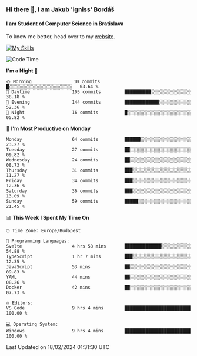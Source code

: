 ### Hi there 👋, I am Jakub 'igniss' Bordáš

#### I am Student of Computer Science in Bratislava
To know me better, head over to my [website](https://bordas.sk).

[![My Skills](https://skillicons.dev/icons?i=js,html,css,figma,svelte,java,kotlin,python,postgresql,typescript,nest,nodejs)](https://bordas.sk)


<!--START_SECTION:waka-->
![Code Time](http://img.shields.io/badge/Code%20Time-1%2C410%20hrs%2040%20mins-blue)

**I'm a Night 🦉** 

```text
🌞 Morning                10 commits          █░░░░░░░░░░░░░░░░░░░░░░░░   03.64 % 
🌆 Daytime                105 commits         ██████████░░░░░░░░░░░░░░░   38.18 % 
🌃 Evening                144 commits         █████████████░░░░░░░░░░░░   52.36 % 
🌙 Night                  16 commits          █░░░░░░░░░░░░░░░░░░░░░░░░   05.82 % 
```
📅 **I'm Most Productive on Monday** 

```text
Monday                   64 commits          ██████░░░░░░░░░░░░░░░░░░░   23.27 % 
Tuesday                  27 commits          ██░░░░░░░░░░░░░░░░░░░░░░░   09.82 % 
Wednesday                24 commits          ██░░░░░░░░░░░░░░░░░░░░░░░   08.73 % 
Thursday                 31 commits          ███░░░░░░░░░░░░░░░░░░░░░░   11.27 % 
Friday                   34 commits          ███░░░░░░░░░░░░░░░░░░░░░░   12.36 % 
Saturday                 36 commits          ███░░░░░░░░░░░░░░░░░░░░░░   13.09 % 
Sunday                   59 commits          █████░░░░░░░░░░░░░░░░░░░░   21.45 % 
```


📊 **This Week I Spent My Time On** 

```text
🕑︎ Time Zone: Europe/Budapest

💬 Programming Languages: 
Svelte                   4 hrs 58 mins       ██████████████░░░░░░░░░░░   54.88 % 
TypeScript               1 hr 7 mins         ███░░░░░░░░░░░░░░░░░░░░░░   12.35 % 
JavaScript               53 mins             ██░░░░░░░░░░░░░░░░░░░░░░░   09.83 % 
YAML                     44 mins             ██░░░░░░░░░░░░░░░░░░░░░░░   08.26 % 
Docker                   42 mins             ██░░░░░░░░░░░░░░░░░░░░░░░   07.73 % 

🔥 Editors: 
VS Code                  9 hrs 4 mins        █████████████████████████   100.00 % 

💻 Operating System: 
Windows                  9 hrs 4 mins        █████████████████████████   100.00 % 
```


 Last Updated on 18/02/2024 01:31:30 UTC
<!--END_SECTION:waka-->

